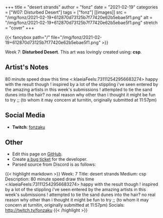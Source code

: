 +++
title =       "desert strands"
author =      "fonz"
date =        "2021-02-19"
categories =  ["W07: Disturbed Desert"]
tags =        ["fonz"]
[[images]]
                      src = "/img/fonz/2021-02-19+612870d73125b7f77420e62b5ebae5f1.png"
                      alt = "/img/fonz/2021-02-19+612870d73125b7f77420e62b5ebae5f1.png"
                      stretch = "cover"
+++


{{< fancybox path="/" file="/img/fonz/2021-02-19+612870d73125b7f77420e62b5ebae5f1.png" >}}


Week 7: **Disturbed Desert**. This art was lovingly created using: **csp**.

## Artist's Notes

80 minute speed draw this time <:klaeiaFeels:731112542956683274> happy with the result though ! inspired by a lot of the stippling i've seen entered by the amazing artists in this week's submissions ! attempted to tie the sand dunes into the hair? no real reason why other than i thought it might be fun to try ;; (to whom it may concern at turnitin, originally submitted at 11:57pm)

## Social Media

- **Twitch**: [fonzaku]()


## Other

- Edit this page on [GitHub](https://github.com/teaminkling/web-refresh/edit/main/blog/content/blog/fonz-week-7-532a.md).
- Create [a bug ticket](https://github.com/teaminkling/web-refresh/issues/new?assignees=&labels=bug&template=problem-report.md&title=) for the developer.
- Parsed source from Discord is as follows:

{{< highlight markdown >}}
Week: 7
Title: desert strands
Medium: csp
Description: 80 minute speed draw this time <:klaeiaFeels:731112542956683274> happy with the result though ! inspired by a lot of the stippling i've seen entered by the amazing artists in this week's submissions ! attempted to tie the sand dunes into the hair? no real reason why other than i thought it might be fun to try ;; (to whom it may concern at turnitin, originally submitted at 11:57pm)
Socials: http://twitch.tv/fonzaku
{{< /highlight >}}